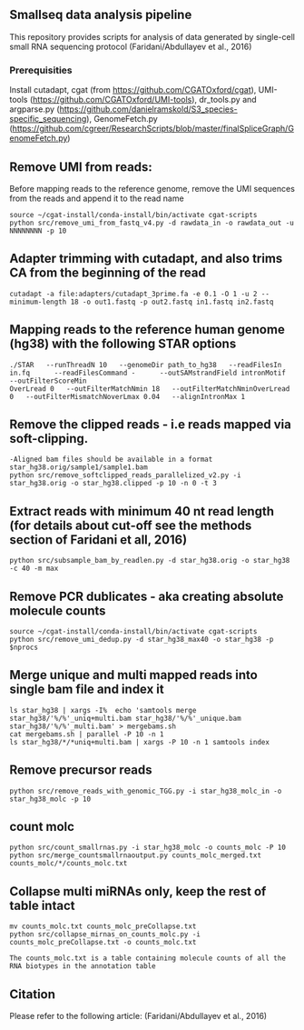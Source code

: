 
## Smallseq data analysis pipeline
This repository provides scripts for analysis of data generated by single-cell small RNA sequencing protocol (Faridani/Abdullayev et al., 2016)


### Prerequisities
Install cutadapt, cgat (from https://github.com/CGATOxford/cgat), UMI-tools (https://github.com/CGATOxford/UMI-tools), dr_tools.py and argparse.py (https://github.com/danielramskold/S3_species-specific_sequencing), GenomeFetch.py (https://github.com/cgreer/ResearchScripts/blob/master/finalSpliceGraph/GenomeFetch.py)


## Remove UMI from reads: 
Before mapping reads to the reference genome, remove the UMI sequences from the reads and append it to the read name
```
source ~/cgat-install/conda-install/bin/activate cgat-scripts
python src/remove_umi_from_fastq_v4.py -d rawdata_in -o rawdata_out -u NNNNNNNN -p 10
```

## Adapter trimming with cutadapt, and also trims CA from the beginning of the read
```
cutadapt -a file:adapters/cutadapt_3prime.fa -e 0.1 -O 1 -u 2 --minimum-length 18 -o out1.fastq -p out2.fastq in1.fastq in2.fastq
```

## Mapping reads to the reference human genome (hg38) with the following STAR options
```
./STAR   --runThreadN 10   --genomeDir path_to_hg38   --readFilesIn in.fq      --readFilesCommand -      --outSAMstrandField intronMotif   --outFilterScoreMin
OverLread 0   --outFilterMatchNmin 18   --outFilterMatchNminOverLread 0   --outFilterMismatchNoverLmax 0.04   --alignIntronMax 1
```

## Remove the clipped reads - i.e reads mapped via soft-clipping.  
```
-Aligned bam files should be available in a format star_hg38.orig/sample1/sample1.bam
python src/remove_softclipped_reads_parallelized_v2.py -i star_hg38.orig -o star_hg38.clipped -p 10 -n 0 -t 3
```

## Extract reads with minimum 40 nt read length (for details about cut-off see the methods section of Faridani et all, 2016)
```
python src/subsample_bam_by_readlen.py -d star_hg38.orig -o star_hg38 -c 40 -m max
```

## Remove PCR dublicates - aka creating absolute molecule counts
```
source ~/cgat-install/conda-install/bin/activate cgat-scripts
python src/remove_umi_dedup.py -d star_hg38_max40 -o star_hg38 -p $nprocs
```

## Merge unique and multi mapped reads into single bam file and index it
```
ls star_hg38 | xargs -I%  echo 'samtools merge star_hg38/'%/%'_uniq+multi.bam star_hg38/'%/%'_unique.bam star_hg38/'%/%'_multi.bam' > mergebams.sh
cat mergebams.sh | parallel -P 10 -n 1
ls star_hg38/*/*uniq+multi.bam | xargs -P 10 -n 1 samtools index
```

## Remove precursor reads
```
python src/remove_reads_with_genomic_TGG.py -i star_hg38_molc_in -o star_hg38_molc -p 10
```

## count molc
```
python src/count_smallrnas.py -i star_hg38_molc -o counts_molc -P 10
python src/merge_countsmallrnaoutput.py counts_molc_merged.txt counts_molc/*/counts_molc.txt
```

## Collapse multi miRNAs only, keep the rest of table intact
```
mv counts_molc.txt counts_molc_preCollapse.txt
python src/collapse_mirnas_on_counts_molc.py -i counts_molc_preCollapse.txt -o counts_molc.txt
```

```
The counts_molc.txt is a table containing molecule counts of all the RNA biotypes in the annotation table
```

## Citation

Please refer to the following article: (Faridani/Abdullayev et al., 2016)



